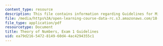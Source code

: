 ```yaml
---
content_type: resource
description: This file contains information regarding Guidelines for Midterm1.
file: /media/https%3A/open-learning-course-data-rc.s3.amazonaws.com/18-781-theory-of-numbers-spring-2012/ea79d2165472814960d44ac4294355c1_MIT18_781S12_guidelines.pdf
file_type: application/pdf
resourcetype: Document
title: Theory of Numbers, Exam 1 Guidelines
uid: ea79d216-5472-8149-60d4-4ac4294355c1
---
```

